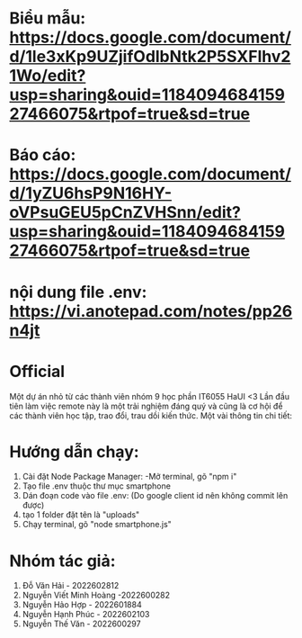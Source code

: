 # Biểu mẫu: https://docs.google.com/document/d/1le3xKp9UZjifOdlbNtk2P5SXFlhv21Wo/edit?usp=sharing&ouid=118409468415927466075&rtpof=true&sd=true

# Báo cáo: https://docs.google.com/document/d/1yZU6hsP9N16HY-oVPsuGEU5pCnZVHSnn/edit?usp=sharing&ouid=118409468415927466075&rtpof=true&sd=true

# nội dung file .env: https://vi.anotepad.com/notes/pp26n4jt

# Official

Một dự án nhỏ từ các thành viên nhóm 9 học phần IT6055 HaUI <3
Lần đầu tiên làm việc remote này là một trải nghiệm đáng quý và cũng là cơ hội để các thành viên học tập, trao đổi, trau dồi kiến thức.
Một vài thông tin chi tiết:

# Hướng dẫn chạy:
1. Cài đặt Node Package Manager:
   -Mở terminal, gõ "npm i"
2. Tạo file .env thuộc thư mục smartphone
3. Dán đoạn code vào file .env: (Do google client id nên không commit lên được)
4. tạo 1 folder đặt tên là "uploads"
5. Chạy terminal, gõ "node smartphone.js"
  


# Nhóm tác giả:
1. Đỗ Văn Hải - 2022602812<br>
2. Nguyễn Viết Minh Hoàng -2022600282 <br>
3. Nguyễn Hảo Hợp - 2022601884 <br>
4. Nguyễn Hạnh Phúc - 2022602103 <br>
5. Nguyễn Thế Văn - 2022600297 <br>
